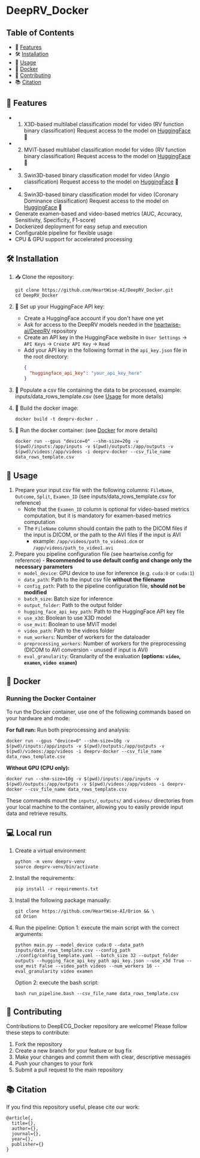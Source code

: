 # DeepRV_Docker

## Table of Contents
- 🚀 [Features](#features)
- 🛠️ [Installation](#installation)
- 📄 [Usage](#usage)
- 🐳 [Docker](#docker)
- 🤝 [Contributing](#contributing)
- 📚 [Citation](#citation)

## 🚀 Features

- 1. X3D-based multilabel classification model for video (RV function binary classification) 
   Request access to the model on [HuggingFace](https://huggingface.co/heartwise/DeepRV_x3d) 🤖
- 2. MViT-based multilabel classification model for video (RV function binary classification) 
   Request access to the model on [HuggingFace](https://huggingface.co/heartwise/DeepRV_mvit) 🤖
- 3. Swin3D-based binary classification model for video (Angio classification) 
   Request access to the model on [HuggingFace](https://huggingface.co/heartwise/DeepRV_swin3d_s_angio_video_classifier) 🤖
- 4. Swin3D-based binary classification model for video (Coronary Dominance classification)
   Request access to the model on [HuggingFace](https://huggingface.co/heartwise/DeepRV_swin3d_s_coronary_dominance) 🤖
- Generate examen-based and video-based metrics (AUC, Accuracy, Sensitivity, Specificity, F1-score)
- Dockerized deployment for easy setup and execution
- Configurable pipeline for flexible usage
- CPU & GPU support for accelerated processing

## 🛠️ Installation 

1. 📥 Clone the repository:
   ```
   git clone https://github.com/HeartWise-AI/DeepRV_Docker.git
   cd DeepRV_Docker
   ```

2. 🔑 Set up your HuggingFace API key:
   - Create a HuggingFace account if you don't have one yet
   - Ask for access to the DeepRV models needed in the [heartwise-ai/DeepRV](https://huggingface.co/collections/heartwise/deeprv-models-66ce09c7d620749ad819fa0d) repository
   - Create an API key in the HuggingFace website in `User Settings` -> `API Keys` -> `Create API Key` -> `Read`
   - Add your API key in the following format in the `api_key.json` file in the root directory:
     ```json
     {
       "huggingface_api_key": "your_api_key_here"
     }
     ```
3. 📄 Populate a csv file containing the data to be processed, example: inputs/data_rows_template.csv (see [Usage](#usage) for more details)

4. 🐳 Build the docker image:
   ```
   docker build -t deeprv-docker .
   ```

5. 🚀 Run the docker container: (see [Docker](#docker) for more details)
   ```
   docker run --gpus "device=0" --shm-size=20g -v $(pwd)/inputs:/app/inputs -v $(pwd)/outputs:/app/outputs -v $(pwd)/videos:/app/videos -i deeprv-docker --csv_file_name data_rows_template.csv
   ```

## 📄 Usage
1. Prepare your input csv file with the following columns: `FileName`, `Outcome`, `Split`, `Examen_ID` (see inputs/data_rows_template.csv for reference) 
   - Note that the `Examen_ID` column is optional for video-based metrics computation, but it is mandatory for examen-based metrics computation
   - The `FileName` column should contain the path to the DICOM files if the input is DICOM, or the path to the AVI files if the input is AVI
      - example: `/app/videos/path_to_video1.dcm` or `/app/videos/path_to_video1.avi`
2. Prepare you pipeline configuration file (see heartwise.config for reference) - **Recommended to use default config and change only the necessary parameters**
   - `model_device`: GPU device to use for inference (e.g. `cuda:0` or `cuda:1`)
   - `data_path`: Path to the input csv file **without the filename**
   - `config_path`: Path to the pipeline configuration file, **should not be modified**
   - `batch_size`: Batch size for inference
   - `output_folder`: Path to the output folder
   - `hugging_face_api_key_path`: Path to the HuggingFace API key file
   - `use_x3d`: Boolean to use X3D model
   - `use_mvit`: Boolean to use MViT model
   - `video_path`: Path to the videos folder
   - `num_workers`: Number of workers for the dataloader
   - `preprocessing_workers`: Number of workers for the preprocessing (DICOM to AVI conversion - unused if input is AVI)
   - `eval_granularity`: Granularity of the evaluation **(options: `video`, `examen`, `video examen`)**

## 🐳 Docker

### Running the Docker Container

To run the Docker container, use one of the following commands based on your hardware and mode:

**For full run:**
Run both preprocessing and analysis:
```
docker run --gpus "device=0" --shm-size=10g -v $(pwd)/inputs:/app/inputs -v $(pwd)/outputs:/app/outputs -v $(pwd)/videos:/app/videos -i deeprv-docker --csv_file_name data_rows_template.csv
```

**Without GPU (CPU only):**
```
docker run --shm-size=10g -v $(pwd)/inputs:/app/inputs -v $(pwd)/outputs:/app/outputs -v $(pwd)/videos:/app/videos -i deeprv-docker --csv_file_name data_rows_template.csv
```

These commands mount the `inputs/`, `outputs/` and `videos/` directories from your local machine to the container, allowing you to easily provide input data and retrieve results.

## 💻 Local run

1. Create a virtual environment:
   ```
   python -m venv deeprv-venv
   source deeprv-venv/bin/activate
   ```

2. Install the requirements:
   ```
   pip install -r requirements.txt
   ```

3. Install the following package manually:
   ```
   git clone https://github.com/HeartWise-AI/Orion && \
   cd Orion
   ```

4. Run the pipeline:
   Option 1: execute the main script with the correct arguments:
     ```
     python main.py --model_device cuda:0 --data_path inputs/data_rows_template.csv --config_path ./config/config_template.yaml --batch_size 32 --output_folder outputs --hugging_face_api_key_path api_key.json --use_x3d True --use_mvit False --video_path videos --num_workers 16 --eval_granularity video examen
     ```

   Option 2: execute the bash script:
     ```
     bash run_pipeline.bash --csv_file_name data_rows_template.csv
     ```

## 🤝 Contributing

Contributions to DeepECG_Docker repository are welcome! Please follow these steps to contribute:

1. Fork the repository
2. Create a new branch for your feature or bug fix
3. Make your changes and commit them with clear, descriptive messages
4. Push your changes to your fork
5. Submit a pull request to the main repository

## 📚 Citation

If you find this repository useful, please cite our work:

```
@article{,
  title={},
  author={},
  journal={},
  year={},
  publisher={}
}
```
